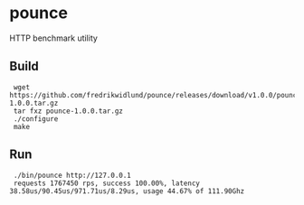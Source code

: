 # pounce
HTTP benchmark utility

Build
-----

     wget https://github.com/fredrikwidlund/pounce/releases/download/v1.0.0/pounce-1.0.0.tar.gz
     tar fxz pounce-1.0.0.tar.gz
     ./configure
     make

Run
---

     ./bin/pounce http://127.0.0.1
     requests 1767450 rps, success 100.00%, latency 38.58us/90.45us/971.71us/8.29us, usage 44.67% of 111.90Ghz
